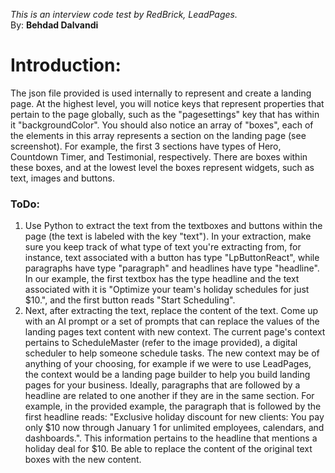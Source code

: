 _This is an interview code test by RedBrick, LeadPages._  
By: **Behdad Dalvandi**  

# Introduction:
The json file provided is used internally to represent and create a landing page. At the highest level, you will notice keys that represent properties that pertain to the page globally, such as the "pagesettings" key that has within it "backgroundColor". You should also notice an array of "boxes", each of the elements in this array represents a section on the landing page (see screenshot). For example, the first 3 sections have types of Hero, Countdown Timer, and Testimonial, respectively. There are boxes within these boxes, and at the lowest level the boxes represent widgets, such as text, images and buttons. 

### ToDo:
1. Use Python to extract the text from the textboxes and buttons within the page (the text is labeled with the key "text"). In your extraction, make sure you keep track of what type of text you're extracting from, for instance, text associated with a button has type "LpButtonReact", while paragraphs have type "paragraph" and headlines have type "headline". In our example, the first textbox has the type headline and the text associated with it is "Optimize your team's holiday schedules for just $10.", and the first button reads "Start Scheduling".
2. Next, after extracting the text, replace the content of the text. Come up with an AI prompt or a set of prompts that can replace the values of the landing pages text content with new context. The current page's context pertains to ScheduleMaster (refer to the image provided), a digital scheduler to help someone schedule tasks. The new context may be of anything of your choosing, for example if we were to use LeadPages, the context would be a landing page builder to help you build landing pages for your business. Ideally, paragraphs that are followed by a headline are related to one another if they are in the same section. For example, in the provided example, the paragraph that is followed by the first headline reads: "Exclusive holiday discount for new clients: You pay only $10 now through January 1 for unlimited employees, calendars, and dashboards.". This information pertains to the headline that mentions a holiday deal for $10. Be able to replace the content of the original text boxes with the new content.

